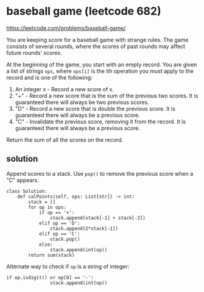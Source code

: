# baseball game (leetcode 682)

https://leetcode.com/problems/baseball-game/

You are keeping score for a baseball game with strange rules. The game consists of several rounds, where the scores of past rounds may affect future rounds' scores.

At the beginning of the game, you start with an empty record. You are given a list of strings `ops`, 
where `ops[i]` is the ith operation you must apply to the record and is one of the following:

1. An integer x - Record a new score of x.
2. "+" - Record a new score that is the sum of the previous two scores. It is guaranteed there will always be two previous scores.
3. "D" - Record a new score that is double the previous score. It is guaranteed there will always be a previous score.
4. "C" - Invalidate the previous score, removing it from the record. It is guaranteed there will always be a previous score.

Return the sum of all the scores on the record.

## solution

Append scores to a stack. Use `pop()` to remove the previous score when a "C" appears.

```
class Solution:
    def calPoints(self, ops: List[str]) -> int:
        stack = []
        for op in ops:
            if op == '+':
                stack.append(stack[-1] + stack[-2])
            elif op == 'D':
                stack.append(2*stack[-1])
            elif op == 'C':
                stack.pop()
            else:
                stack.append(int(op))
        return sum(stack)
```

Alternate way to check if `op` is a  string of integer:
```
if op.isdigit() or op[0] == '-':
                stack.append(int(op))
```
